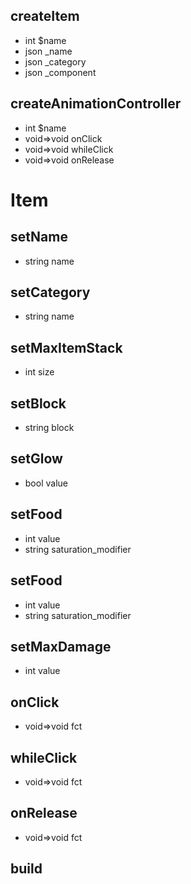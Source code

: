 

## createItem
- int $name
- json _name
- json _category
- json _component

## createAnimationController
- int $name
- void=>void onClick
- void=>void whileClick
- void=>void onRelease

# Item







## setName
- string name

## setCategory
- string name

## setMaxItemStack
- int size

## setBlock
- string block

## setGlow
- bool value

## setFood
- int value
- string saturation_modifier

## setFood
- int value
- string saturation_modifier

## setMaxDamage
- int value

## onClick
- void=>void fct

## whileClick
- void=>void fct

## onRelease
- void=>void fct

## build


